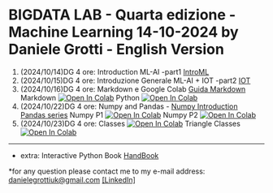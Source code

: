 # BIGDATA LAB - Quarta edizione - Machine Learning 14-10-2024 by Daniele Grotti - English Version

1. (2024/10/14)DG 4 ore: Introduction ML-AI -part1 [IntroML](pdf/00_intro_ML.pdf)
2. (2024/10/15)DG 4 ore: Introduzione Generale ML-AI + IOT -part2 [IOT](pdf/1_IOT_INtro.pdf)
3. (2024/10/16)DG 4 ore: Markdown e Google Colab [Guida Markdown](pdf/guida-markdown-ita.pdf) 
Markdown [![Open In Colab](https://colab.research.google.com/assets/colab-badge.svg)](https://colab.research.google.com/github/Frenz86/machine-learning-course/blob/main/python/012_Markdown_Colab.ipynb)
Python [![Open In Colab](https://colab.research.google.com/assets/colab-badge.svg)](https://colab.research.google.com/github/Frenz86/machine-learning-course/blob/main/python/02_intro.ipynb) 
4. (2024/10/22)DG 4 ore: Numpy and Pandas - [Numpy Introduction](pdf/0Numpy.pdf) [Pandas series](pdf/1PandasSeries.pdf) 
Numpy P1 [![Open In Colab](https://colab.research.google.com/assets/colab-badge.svg)](https://colab.research.google.com/github/Frenz86/machine-learning-course/blob/main/python/Lez04/_Es1_numpy2Solve.ipynb)
Numpy P2 [![Open In Colab](https://colab.research.google.com/assets/colab-badge.svg)](https://colab.research.google.com/github/Frenz86/machine-learning-course/blob/main/python/Lez04/_Es2_numpy2Solve.ipynb)
5. (2024/10/23)DG 4 ore: Classes
[![Open In Colab](https://colab.research.google.com/assets/colab-badge.svg)](https://colab.research.google.com/github/Frenz86/machine-learning-course/blob/main/python/Lez05/Classi_easy2.ipynb) Triangle Classes [![Open In Colab](https://colab.research.google.com/assets/colab-badge.svg)](https://colab.research.google.com/github/Frenz86/machine-learning-course/blob/main/python/Lez05/Intro_classi_triang.ipynb)


--------------------------------------------------------------------------------------------------------------------------------------------------------------------------------------

- extra: Interactive Python Book [HandBook](https://github.com/jakevdp/PythonDataScienceHandbook/blob/master/notebooks_v1/00.00-Preface.ipynb)

*for any question please contact me to my e-mail address: danielegrottiuk@gmail.com [[LinkedIn]](https://www.linkedin.com/in/daniele-grotti/)

